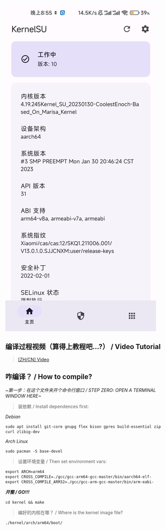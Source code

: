 [![ksuManagerScreenshot](/res/ksuManagerScreenShot.jpg)](https://github.com/CoolestEnoch/kernel-su-xiaomi-cas)

## 编译过程视频（算得上教程吧...?） / Video Tutorial
> [[ZH/CN] Video](https://www.bilibili.com/video/BV1u24y167KE)

## 咋编译？ / How to compile?
*~第一步：在这个文件夹开个命令行窗口 / STEP ZERO: OPEN A TERMINAL WINDOW HERE~*
> 装依赖 / Install dependences first:


*Debian*
```shell
sudo apt install git-core gnupg flex bison gpres build-essential zip curl zlibig-dev
```
*Arch Linux*
```shell
sudo pacman -S base-devel
```
> 设置环境变量 / Then set environment vars:
```shell
export ARCH=arm64
export CROSS_COMPILE=./gcc/gcc-arm64-gcc-master/bin/aarch64-elf-
export CROSS_COMPILE_ARM32=./gcc/gcc-arm-gcc-master/bin/arm-eabi-
```
***开整 / GO!!!***
```shell
cd kernel && make
```

> 编好的内核在哪？ / Where is the kernel image file?
```
./kernel/arch/arm64/boot/
```
